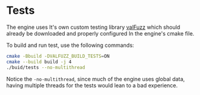 # Tests

The engine uses It's own custom testing library [valFuzz](https://github.com/San7o/valFuzz)
which should already be downloaded and properly configured In the engine's cmake file.

To build and run test, use the following commands:
```bash
cmake -Bbuild -DVALFUZZ_BUILD_TESTS=ON
cmake --build build -j 4
./buid/tests --no-multithread
```
Notice the `-no-multithread`, since much of the engine uses global data, having multiple
threads for the tests would lean to a bad experience.
